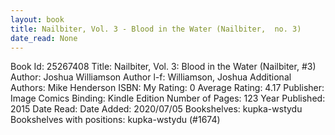 ```yaml
---
layout: book
title: Nailbiter, Vol. 3 - Blood in the Water (Nailbiter,  no. 3)
date_read: None
---
```


Book Id: 25267408
Title: Nailbiter, Vol. 3: Blood in the Water (Nailbiter, #3)
Author: Joshua Williamson
Author l-f: Williamson, Joshua
Additional Authors: Mike Henderson
ISBN: 
My Rating: 0
Average Rating: 4.17
Publisher: Image Comics
Binding: Kindle Edition
Number of Pages: 123
Year Published: 2015
Date Read: 
Date Added: 2020/07/05
Bookshelves: kupka-wstydu
Bookshelves with positions: kupka-wstydu (#1674)

